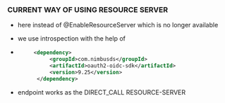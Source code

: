 ### CURRENT WAY OF USING RESOURCE SERVER

- here instead of @EnableResourceServer which is no longer available
- we use introspection with the help of
- ```xml
       <dependency>
            <groupId>com.nimbusds</groupId>
            <artifactId>oauth2-oidc-sdk</artifactId>
            <version>9.25</version>
        </dependency>

  ```
  
- endpoint works as the DIRECT_CALL RESOURCE-SERVER